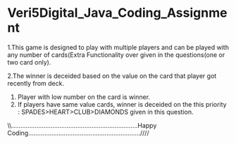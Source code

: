 # Veri5Digital_Java_Coding_Assignment

1.This game is designed to play with multiple players and can be played with any number of cards(Extra Functionality over given in the questions(one or two card only).

2.The winner is deceided based on the value on the card that player got recently from deck.
  1. Player with low number on the card is winner.
  2. If players have same value cards, winner is deceided on the this priority : SPADES>HEART>CLUB>DIAMONDS given in this question.
  
  
  \\\\.......................................................................Happy Coding...............................................................////
